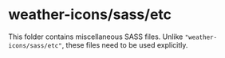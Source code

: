 # weather-icons/sass/etc

This folder contains miscellaneous SASS files. Unlike `"weather-icons/sass/etc"`, these files
need to be used explicitly.
